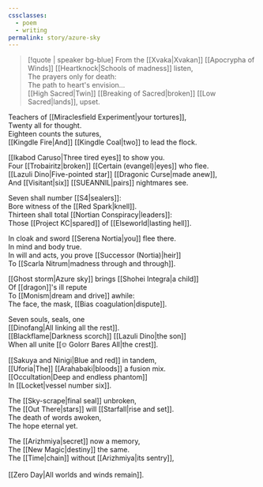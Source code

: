 ```yaml
---
cssclasses:
  - poem
  - writing
permalink: story/azure-sky
---
```

>[!quote | speaker bg-blue] From the [[Xvaka|Xvakan]] [[Apocrypha of Winds]]
>[[Heartknock|Schools of madness]] listen,<br>
The prayers only for death:<br>
The path to heart's envision…<br>
[[High Sacred|Twin]] [[Breaking of Sacred|broken]] [[Low Sacred|lands]], upset.
>
Teachers of [[Miraclesfield Experiment|your tortures]],<br>
Twenty all for thought.<br>
Eighteen counts the sutures,<br>
[[Kingdle Fire|And]] [[Kingdle Coal|two]] to lead the flock.<br>
>
[[Ikabod Caruso|Three tired eyes]] to show you.<br>
Four [[Trobairitz|broken]] [[Certain (evangel)|eyes]] who flee.<br>
[[Lazuli Dino|Five-pointed star]] [[Dragonic Curse|made anew]],<br>
And [[Visitant|six]] [[SUEANNIL|pairs]] nightmares see.<br>
>
Seven shall number [[S4|sealers]]:<br>
Bore witness of the [[Red Spark|knell]].<br>
Thirteen shall total [[Nortian Conspiracy|leaders]]:<br>
Those [[Project KC|spared]] of [[Elseworld|lasting hell]].<br>
>
In cloak and sword [[Serena Nortia|you]] flee there.<br>
In mind and body true.<br>
In will and acts, you prove [[Successor (Nortia)|heir]]<br>
To [[Scarla Nitrum|madness through and through]].<br>
>
[[Ghost storm|Azure sky]] brings [[Shohei Integra|a child]]<br>
Of [[dragon]]'s ill repute<br>
To [[Monism|dream and drive]] awhile:<br>
The face, the mask, [[Bias coagulation|dispute]].<br>
>
Seven souls, seals, one<br>
[[Dinofang|All linking all the rest]].<br>
[[Blackflame|Darkness scorch]] [[Lazuli Dino|the son]]<br>
When all unite [[⎊ Golorr Bares All|the crest]].<br>
>
[[Sakuya and Ninigi|Blue and red]] in tandem,<br>
[[Uforia|The]] [[Arahabaki|bloods]] a fusion mix.<br>
[[Occultation|Deep and endless phantom]]<br>
In [[Locket|vessel number six]].<br>
>
The [[Sky-scrape|final seal]] unbroken,<br>
The [[Out There|stars]] will [[Starfall|rise and set]].<br>
The death of words awoken,<br>
The hope eternal yet.<br>
>
The [[Arizhmiya|secret]] now a memory,<br>
The [[New Magic|destiny]] the same.<br>
The [[Time|chain]] without [[Arizhmiya|its sentry]],<br><br>
[[Zero Day|All worlds and winds remain]].<br>
